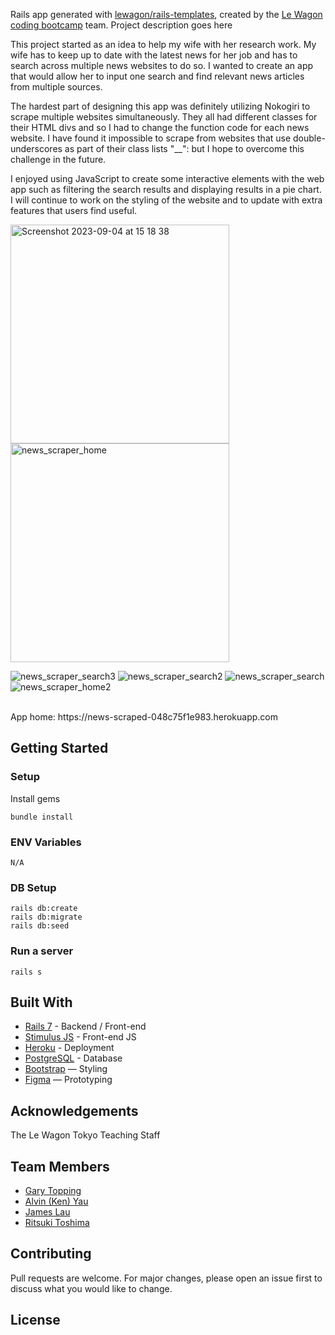 Rails app generated with [lewagon/rails-templates](https://github.com/lewagon/rails-templates), created by the [Le Wagon coding bootcamp](https://www.lewagon.com) team.
Project description goes here

This project started as an idea to help my wife with her research work. My wife has to keep up to date with the latest news for her job and has to search across multiple news websites to do so. I wanted to create an app that would allow her to input one search and find relevant news articles from multiple sources.

The hardest part of designing this app was definitely utilizing Nokogiri to scrape multiple websites simultaneously. They all had different classes for their HTML divs and so I had to change the function code for each news website. I have found it impossible to scrape from websites that use double-underscores as part of their class lists "__": but I hope to overcome this challenge in the future.

I enjoyed using JavaScript to create some interactive elements with the web app such as filtering the search results and displaying results in a pie chart. I will continue to work on the styling of the website and to update with extra features that users find useful. 

<img width="350" alt="Screenshot 2023-09-04 at 15 18 38" src="https://github.com/Ritsuki-Toshima/ikigai1298/assets/138346709/76d6ca97-0e51-46cc-b508-9b089648117b">
<br>
<img width="350" alt="news_scraper_home" src="https://github.com/Mulpy/rails-news-scraper/assets/134996929/3449a9f5-4c5a-4682-ad73-704744dc4a10">

![news_scraper_search3](https://github.com/Mulpy/rails-news-scraper/assets/134996929/c56f2aa0-8011-4a3a-960e-6c69d14ce9d0)
![news_scraper_search2](https://github.com/Mulpy/rails-news-scraper/assets/134996929/c398cb93-5a62-4d31-9394-8e423017a531)
![news_scraper_search](https://github.com/Mulpy/rails-news-scraper/assets/134996929/4cc50034-f55c-4a35-ba7f-1df3136bbeab)
![news_scraper_home2](https://github.com/Mulpy/rails-news-scraper/assets/134996929/9ca8e73e-e9c4-4284-9a74-ffc996b0c772)

<br>
App home: https://news-scraped-048c75f1e983.herokuapp.com
   

## Getting Started
### Setup

Install gems
```
bundle install
```

### ENV Variables
```
N/A
```


### DB Setup
```
rails db:create
rails db:migrate
rails db:seed
```

### Run a server
```
rails s
```

## Built With
- [Rails 7](https://guides.rubyonrails.org/) - Backend / Front-end
- [Stimulus JS](https://stimulus.hotwired.dev/) - Front-end JS
- [Heroku](https://heroku.com/) - Deployment
- [PostgreSQL](https://www.postgresql.org/) - Database
- [Bootstrap](https://getbootstrap.com/) — Styling
- [Figma](https://www.figma.com) — Prototyping

## Acknowledgements
The Le Wagon Tokyo Teaching Staff

## Team Members
- [Gary Topping](www.linkedin.com/in/gary-topping)
- [Alvin (Ken) Yau]()
- [James Lau]()
- [Ritsuki Toshima]()

## Contributing
Pull requests are welcome. For major changes, please open an issue first to discuss what you would like to change.

## License

